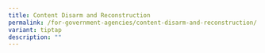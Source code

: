 ```yaml
---
title: Content Disarm and Reconstruction
permalink: /for-government-agencies/content-disarm-and-reconstruction/
variant: tiptap
description: ""
---
```

